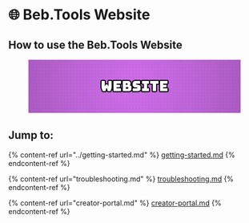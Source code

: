 # 🌐 Beb.Tools Website

## How to use the Beb.Tools Website

<figure><img src="../.gitbook/assets/website_banner (1).jpg" alt=""><figcaption></figcaption></figure>

## Jump to:

{% content-ref url="../getting-started.md" %}
[getting-started.md](../getting-started.md)
{% endcontent-ref %}

{% content-ref url="troubleshooting.md" %}
[troubleshooting.md](troubleshooting.md)
{% endcontent-ref %}

{% content-ref url="creator-portal.md" %}
[creator-portal.md](creator-portal.md)
{% endcontent-ref %}

